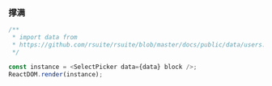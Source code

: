 ### 撑满

<!--start-code-->

```js
/**
 * import data from
 * https://github.com/rsuite/rsuite/blob/master/docs/public/data/users.json
 */

const instance = <SelectPicker data={data} block />;
ReactDOM.render(instance);
```

<!--end-code-->
